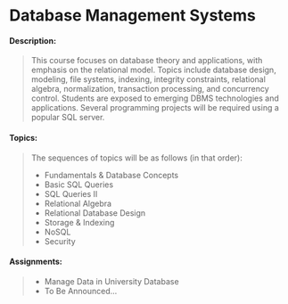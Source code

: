 # Database Management Systems

#### Description:
> This course focuses on database theory and applications, with emphasis on the relational model. Topics include database design, modeling, file systems, indexing, integrity constraints, relational algebra, normalization, transaction processing, and concurrency control. Students are exposed to emerging DBMS technologies and applications. Several programming projects will be required using a popular SQL server. 


#### Topics:
> The sequences of topics will be as follows (in that order):
> - Fundamentals & Database Concepts
> - Basic SQL Queries
> - SQL Queries II
> - Relational Algebra
> - Relational Database Design
> - Storage & Indexing
> - NoSQL
> - Security


#### Assignments:
> - Manage Data in University Database
> - To Be Announced...
